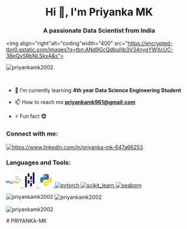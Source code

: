 <h1 align="center">Hi 👋, I'm Priyanka MK</h1>
<h3 align="center">A passionate Data Scientist from India</h3>

<img align="right"alt="coding"width="400" src="https://encrypted-tbn0.gstatic.com/images?q=tbn:ANd9GcQdbuIljb3V34nygYWXcUC-3BeQvSRbNLSkxA&s">

<p align="left"> <img src="https://komarev.com/ghpvc/?username=priyankamk2002&label=Profile%20views&color=0e75b6&style=flat" alt="priyankamk2002" /> </p>

<p align="left"> <a href="https://twitter.com/" target="blank"><img src="https://img.shields.io/twitter/follow/?logo=twitter&style=for-the-badge" alt="" /></a> </p>

- 🌱 I’m currently learning **4th year Data Science Engineering Student**

- 📫 How to reach me **priyankamk961@gmail.com**

- ⚡ Fun fact **😊**

<h3 align="left">Connect with me:</h3>
<p align="left">
<a href="https://linkedin.com/in/https://www.linkedin.com/in/priyanka-mk-647a66253" target="blank"><img align="center" src="https://raw.githubusercontent.com/rahuldkjain/github-profile-readme-generator/master/src/images/icons/Social/linked-in-alt.svg" alt="https://www.linkedin.com/in/priyanka-mk-647a66253" height="30" width="40" /></a>
</p>

<h3 align="left">Languages and Tools:</h3>
<p align="left"> <a href="https://www.mysql.com/" target="_blank" rel="noreferrer"> <img src="https://raw.githubusercontent.com/devicons/devicon/master/icons/mysql/mysql-original-wordmark.svg" alt="mysql" width="40" height="40"/> </a> <a href="https://pandas.pydata.org/" target="_blank" rel="noreferrer"> <img src="https://raw.githubusercontent.com/devicons/devicon/2ae2a900d2f041da66e950e4d48052658d850630/icons/pandas/pandas-original.svg" alt="pandas" width="40" height="40"/> </a> <a href="https://www.python.org" target="_blank" rel="noreferrer"> <img src="https://raw.githubusercontent.com/devicons/devicon/master/icons/python/python-original.svg" alt="python" width="40" height="40"/> </a> <a href="https://pytorch.org/" target="_blank" rel="noreferrer"> <img src="https://www.vectorlogo.zone/logos/pytorch/pytorch-icon.svg" alt="pytorch" width="40" height="40"/> </a> <a href="https://scikit-learn.org/" target="_blank" rel="noreferrer"> <img src="https://upload.wikimedia.org/wikipedia/commons/0/05/Scikit_learn_logo_small.svg" alt="scikit_learn" width="40" height="40"/> </a> <a href="https://seaborn.pydata.org/" target="_blank" rel="noreferrer"> <img src="https://seaborn.pydata.org/_images/logo-mark-lightbg.svg" alt="seaborn" width="40" height="40"/> </a> </p>

<p><img align="left" src="https://github-readme-stats.vercel.app/api/top-langs?username=priyankamk2002&show_icons=true&locale=en&layout=compact" alt="priyankamk2002" /></p>

<p>&nbsp;<img align="center" src="https://github-readme-stats.vercel.app/api?username=priyankamk2002&show_icons=true&locale=en" alt="priyankamk2002" /></p>

<p><img align="center" src="https://github-readme-streak-stats.herokuapp.com/?user=priyankamk2002&" alt="priyankamk2002" /></p># PRIYANKA-MK
